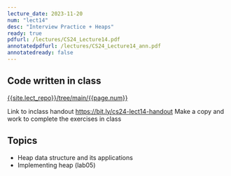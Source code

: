 ```yaml
---
lecture_date: 2023-11-20
num: "lect14"
desc: "Interview Practice + Heaps"
ready: true
pdfurl: /lectures/CS24_Lecture14.pdf
annotatedpdfurl: /lectures/CS24_Lecture14_ann.pdf
annotatedready: false
---
```


## Code written in class

[{{site.lect_repo}}/tree/main/{{page.num}}]({{site.lect_repo}}/tree/main/{{page.num}})

Link to inclass handout <https://bit.ly/cs24-lect14-handout>
Make a copy and work to complete the exercises in class

## Topics
* Heap data structure and its applications
* Implementing heap (lab05)